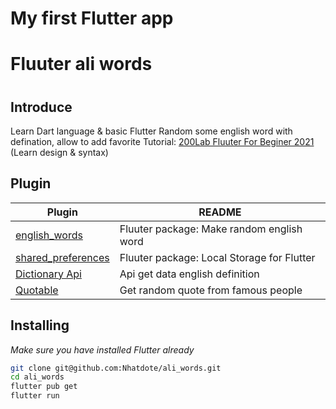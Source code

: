 # My first Flutter app
# Fluuter ali words
#
## Introduce
Learn Dart language & basic Flutter
Random some english word with defination, allow to add favorite
Tutorial: [200Lab Fluuter For Beginer 2021](https://www.youtube.com/watch?v=duvldqNOcTk&list=PLFcgubjtcw5U-Y6z1gpR02ebF-jyLoyga&ab_channel=200LabEducation) (Learn design & syntax)

## Plugin
| Plugin | README |
| ------ | ------ |
| [english_words](https://breakdance.github.io/breakdance/) | Fluuter package: Make random english word |
| [shared_preferences](https://pub.dev/packages/shared_preferences) | Fluuter package: Local Storage for Flutter |
| [Dictionary Api](https://api.dictionaryapi.dev/api/v2/entries/en/music) | Api get data english definition |
| [Quotable](https://api.quotable.io/random) | Get random quote from famous people |

## Installing
_Make sure you have installed Flutter already_
```sh
git clone git@github.com:Nhatdote/ali_words.git
cd ali_words
flutter pub get
flutter run
```